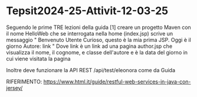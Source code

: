 # Tepsit2024-25-Attivit-12-03-25

Seguendo le prime TRE lezioni della guida [1] creare un progetto Maven con il nome HelloWeb che se interrogata nella home (index.jsp) scrive un messaggio
"
Benvenuto Utente Curioso, questo è la mia prima JSP. Oggi è il giorno <data>
Autore: link
"
Dove link è un link ad una pagina author.jsp che visualizza il nome, il cognome, e classe dell'autore e <data> è la data del giorno in cui viene visitata la pagina

Inoltre deve funzionare la API REST /api/test/eleonora come da Guida

RIFERIMENTO: https://www.html.it/guide/restful-web-services-in-java-con-jersey/
